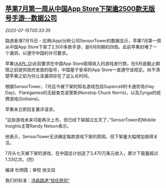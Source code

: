 <!--1594792500000-->
[苹果7月第一周从中国App Store下架逾2500款无版号手游--数据公司](https://cn.reuters.com/article/apple-china-videogame-0715-idCNKCS24G0IW)
------

<div><i>2020-07-15T05:33:35</i></div><div class="StandardArticleBody_body"><p>路透香港7月15日 - 应用(App)分析公司SensorTower的数据显示，苹果7月第一周从中国App Store下架了2,500多款手游，是6月同期的四倍。此前苹果封堵了一个漏洞，以遵守中国的许可要求。 </p><p>苹果(<span id="symbol_AAPL.O_0"><a href="//www.reuters.com/companies/AAPL.O">AAPL.O</a></span>)此前要求在中国App Store取得收入的游戏发行商，在6月底截止期限之前提供政府发放的版号，中国基于安卓的App Store一直遵守该规定。尚不清楚苹果之前为何让该漏洞存在了这么长时间。 </p><p>根据SensorTower，7月迄今被下架的知名游戏包括Supercell的卡通农场(Hay Day)、Flaregames的无敌查克诺里斯(Nonstop Chuck Norris)，以及Zynga的纸牌游戏(Solitaire)。 </p><p>苹果未立即回复置评请求。 </p><p>“这些游戏未来可能再次上市，但已经下架超过五天了，”SensorTower的Mobile Insights主管Randy Nelson表示。 </p><p>他表示，SensorTower无法确定每款游戏下架的原因，但下架量大幅增加值得关注。 </p><p>7月头七天被下架的游戏，在中国总计创造了3,470万美元收入，累计下载量超过1.33亿次。(完)     </p><div class="Attribution_container"><div class="Attribution_attribution"><p class="Attribution_content">编译 杜明霞；审校 徐文焰 </p></div></div><div class="StandardArticleBody_trustBadgeContainer"><span class="StandardArticleBody_trustBadgeTitle">我们的标准：</span><span class="trustBadgeUrl"><a href="https://www.thomsonreuters.cn/content/dam/openweb/documents/pdf/china/brochures/about-us-1.pdf">汤森路透“信任原则”</a></span></div></div>
